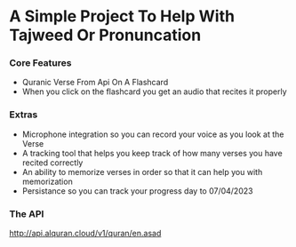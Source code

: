 # A Simple Project To Help With Tajweed Or Pronuncation

### Core Features
- Quranic Verse From Api On A Flashcard
- When you click on the flashcard you get an audio that recites it properly

### Extras
- Microphone integration so you can record your voice as you look at the Verse
- A tracking tool that helps you keep track of how many verses you have recited correctly
- An ability to memorize verses in order so that it can help you with memorization
- Persistance so you can track your progress day to 07/04/2023

### The API
http://api.alquran.cloud/v1/quran/en.asad


